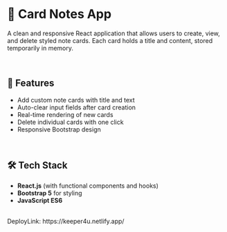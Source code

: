 # 📝 Card Notes App

A clean and responsive React application that allows users to create, view, and delete styled note cards. Each card holds a title and content, stored temporarily in memory.

<br>

## 🚀 Features

- Add custom note cards with title and text <br>
- Auto-clear input fields after card creation <br>
- Real-time rendering of new cards <br>
- Delete individual cards with one click <br>
- Responsive Bootstrap design <br>

<br>

## 🛠️ Tech Stack

- **React.js** (with functional components and hooks) <br>
- **Bootstrap 5** for styling <br>
- **JavaScript ES6** <br>

<br>
DeployLink: https://keeper4u.netlify.app/

<br>

